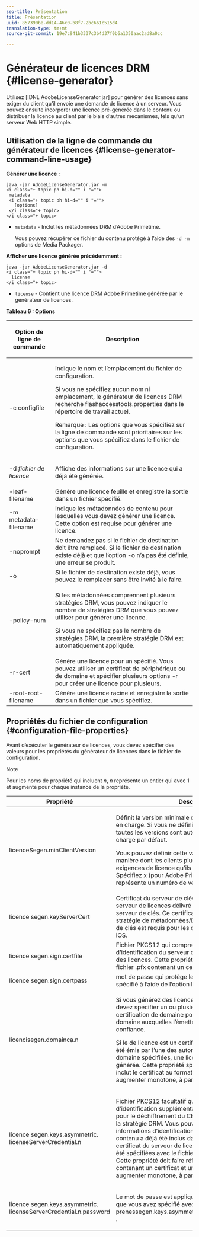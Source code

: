```yaml
---
seo-title: Présentation
title: Présentation
uuid: 857390be-dd14-46c0-b8f7-2bc661c515d4
translation-type: tm+mt
source-git-commit: 19e7c941b3337c3b4d37f0b6a1350aac2ad8a0cc

---
```



# Générateur de licences DRM {#license-generator}

Utilisez [!DNL AdobeLicenseGenerator.jar] pour générer des licences sans exiger du client qu’il envoie une demande de licence à un serveur. Vous pouvez ensuite incorporer une licence pré-générée dans le contenu ou distribuer la licence au client par le biais d’autres mécanismes, tels qu’un serveur Web HTTP simple.

## Utilisation de la ligne de commande du générateur de licences {#license-generator-command-line-usage}

**Générer une licence :**

```
java -jar AdobeLicenseGenerator.jar -m 
<i class="+ topic ph hi-d="" i "="">
 metadata 
 <i class="+ topic ph hi-d="" i "="">
   [options]
 </i class="+ topic>
</i class="+ topic>
```

* `metadata` - Inclut les métadonnées DRM d’Adobe Primetime.

   Vous pouvez récupérer ce fichier du contenu protégé à l’aide des `-d -m` options de Media Packager.

**Afficher une licence générée précédemment :**

```
java -jar AdobeLicenseGenerator.jar -d 
<i class="+ topic ph hi-d="" i "="">
  license
</i class="+ topic>
```

* `license` - Contient une licence DRM Adobe Primetime générée par le générateur de licences.

**Tableau 6 : Options**

<table frame="all" colsep="1" rowsep="1" class="+ topic/table adobe-d/table " id="table_skr_vry_n4">  
 <thead class="- topic/thead "> 
  <tr rowsep="1" class="- topic/row "> 
   <th colname="1" class="- topic/entry entry"> <p class="- topic/p ">Option de ligne de commande </p> </th> 
   <th colname="2" class="- topic/entry entry"> <p class="- topic/p ">Description </p> </th> 
  </tr> 
 </thead>
 <tbody class="- topic/tbody "> 
  <tr rowsep="1" class="- topic/row "> 
   <td colname="1" class="- topic/entry "><span class="+ topic/ph pr-d/codeph codeph">-c configfile</span> </td> 
   <td colname="2" class="- topic/entry "> <p class="- topic/p ">Indique le nom et l’emplacement du fichier de configuration. </p> <p class="- topic/p ">Si vous ne spécifiez aucun nom ni emplacement, le générateur de licences DRM recherche <span class="filepath"> flashaccesstools.properties</span> dans le répertoire de travail actuel. </p> <p>Remarque :  Les options que vous spécifiez sur la ligne de commande sont prioritaires sur les options que vous spécifiez dans le fichier de configuration. </p> </td> 
  </tr> 
  <tr rowsep="1" class="- topic/row "> 
   <td colname="1" class="- topic/entry "> <p class="- topic/p ">-d <i class="+ topic/ph hi-d/i "><span class="+ topic/ph pr-d/codeph codeph"> fichier de licence</span></i> </p> </td> 
   <td colname="2" class="- topic/entry "> Affiche des informations sur une licence qui a déjà été générée. </td> 
  </tr> 
  <tr rowsep="1" class="- topic/row "> 
   <td colname="1" class="- topic/entry "><span class="+ topic/ph pr-d/codeph codeph">-leaf-filename</span> </td> 
   <td colname="2" class="- topic/entry "> Génère une licence feuille et enregistre la sortie dans un fichier spécifié. </td> 
  </tr> 
  <tr rowsep="1" class="- topic/row "> 
   <td colname="1" class="- topic/entry "><span class="+ topic/ph pr-d/codeph codeph">-m metadata-filename</span> </td> 
   <td colname="2" class="- topic/entry "> Indique les métadonnées de contenu pour lesquelles vous devez générer une licence. Cette option est requise pour générer une licence. </td> 
  </tr> 
  <tr rowsep="1" class="- topic/row "> 
   <td colname="1" class="- topic/entry "><span class="codeph"> -noprompt</span> </td> 
   <td colname="2" class="- topic/entry ">Ne demandez pas si le fichier de destination doit être remplacé. Si le fichier de destination existe déjà et que l’option <span class="codeph"> -o</span> n’a pas été définie, une erreur se produit. </td> 
  </tr> 
  <tr rowsep="1" class="- topic/row "> 
   <td colname="1" class="- topic/entry "><span class="codeph"> -o</span> </td> 
   <td colname="2" class="- topic/entry "> Si le fichier de destination existe déjà, vous pouvez le remplacer sans être invité à le faire. </td> 
  </tr> 
  <tr rowsep="1" class="- topic/row "> 
   <td colname="1" class="- topic/entry "><span class="+ topic/ph pr-d/codeph codeph">-policy-num</span> </td> 
   <td colname="2" class="- topic/entry "> <p>Si les métadonnées comprennent plusieurs stratégies DRM, vous pouvez indiquer le nombre de stratégies DRM que vous pouvez utiliser pour générer une licence. </p> <p>Si vous ne spécifiez pas le nombre de stratégies DRM, la première stratégie DRM est automatiquement appliquée. </p> </td> 
  </tr> 
  <tr rowsep="1" class="- topic/row "> 
   <td colname="1" class="- topic/entry "><span class="+ topic/ph pr-d/codeph codeph">-r-cert</span> </td> 
   <td colname="2" class="- topic/entry ">Génère une licence pour un spécifié. Vous pouvez utiliser un certificat de périphérique ou de domaine et spécifier plusieurs <span class="+ topic/ph pr-d/codeph codeph"> options -r </span>pour créer une licence pour plusieurs. </td> 
  </tr> 
  <tr rowsep="0" class="- topic/row "> 
   <td colname="1" class="- topic/entry "><span class="+ topic/ph pr-d/codeph codeph">-root-root-filename</span> </td> 
   <td colname="2" class="- topic/entry "> Génère une licence racine et enregistre la sortie dans un fichier que vous spécifiez. </td> 
  </tr> 
 </tbody> 
</table>

## Propriétés du fichier de configuration {#configuration-file-properties}

Avant d’exécuter le générateur de licences, vous devez spécifier des valeurs pour les propriétés du générateur de licences dans le fichier de configuration.

>[!NOTE]
>
>Pour les noms de propriété qui incluent *n*, *n* représente un entier qui  avec 1 et augmente pour chaque instance de la propriété.

<table frame="all" colsep="1" rowsep="1" class="+ topic/table adobe-d/table " id="table_qk1_rry_n4"> 
 <thead class="- topic/thead "> 
  <tr rowsep="1" class="- topic/row "> 
   <th colname="1" class="- topic/entry entry"> Propriété </th> 
   <th colname="2" class="- topic/entry entry"> Description </th> 
  </tr> 
 </thead>
 <tbody class="- topic/tbody "> 
  <tr rowsep="1" class="- topic/row "> 
   <td colname="1" class="- topic/entry "><span class="+ topic/ph pr-d/codeph codeph"> licenceSegen.minClientVersion</span> </td> 
   <td colname="2" class="- topic/entry "> <p>Définit la version minimale du client actuellement prise en charge. Si vous ne définissez pas cette propriété, toutes les versions sont automatiquement prises en charge par défaut. </p> <p>Vous pouvez définir cette valeur pour contrôler la manière dont les clients plus âgés répondent aux exigences de licence qu’ils ne prennent pas en charge. Spécifiez <span class="codeph"> x</span> (pour Adobe Primetime DRM x.0) où <span class="codeph"> x</span> représente un numéro de version majeur. </p> </td> 
  </tr> 
  <tr rowsep="1" class="- topic/row "> 
   <td colname="1" class="- topic/entry "><span class="+ topic/ph pr-d/codeph codeph"> licence segen.keyServerCert</span> </td> 
   <td colname="2" class="- topic/entry "> Certificat du serveur de clés, qui est un certificat du serveur de licences délivré par Adobe et utilisé par le serveur de clés. Ce certificat n’est appliqué que si la stratégie de métadonnées/DRM indique qu’un serveur de clés est requis pour les  de clés sur les périphériques iOS. </td> 
  </tr> 
  <tr rowsep="1" class="- topic/row "> 
   <td colname="1" class="- topic/entry "><span class="+ topic/ph pr-d/codeph codeph"> licence segen.sign.certfile</span> </td> 
   <td colname="2" class="- topic/entry "> Fichier PKCS12 qui comprend les informations d’identification du serveur de licences pour la signature des licences. Cette propriété doit faire référence à un fichier .pfx contenant un certificat et une clé privée. </td> 
  </tr> 
  <tr rowsep="1" class="- topic/row "> 
   <td colname="1" class="- topic/entry "><span class="+ topic/ph pr-d/codeph codeph"> licence segen.sign.certpass</span> </td> 
   <td colname="2" class="- topic/entry ">mot de passe qui protège le fichier que vous avez spécifié à l’aide de l’option <span class="+ topic/ph pr-d/codeph codeph"> licencisegen.sign.certfile</span> . </td> 
  </tr> 
  <tr rowsep="1" class="- topic/row "> 
   <td colname="1" class="- topic/entry "><span class="+ topic/ph pr-d/codeph codeph">licencisegen.domainca.n</span> </td> 
   <td colname="2" class="- topic/entry "> <p>Si vous générez des licences liées à un domaine, vous devez spécifier un ou plusieurs certificats d’autorité de certification de domaine pour indiquer les autorités de domaine auxquelles l’émetteur de licences peut faire confiance. </p> <p>Si le de licence est un certificat de domaine, qui n’a pas été émis par l’une des autorités de certification de domaine spécifiées, une licence ne peut pas être générée. Cette propriété spécifie un fichier .cer <span class="filepath"></span> qui inclut le certificat au format PEM ou DER. <span class="codeph">n</span> doit augmenter monotone, à partir de 1. </p> </td> 
  </tr> 
  <tr rowsep="1" class="- topic/row "> 
   <td colname="1" class="- topic/entry "> 
    <lines>
     <span class="+ topic/ph pr-d/codeph codeph">licence segen.keys.asymmetric. licenseServerCredential.n</span>
    </lines> </td> 
   <td colname="2" class="- topic/entry "> <p class="- topic/p ">Fichier PKCS12 facultatif qui comprend des informations d’identification supplémentaires du serveur de licences pour le déchiffrement du CEK dans les métadonnées et la stratégie DRM. Vous pouvez configurer des informations d’identification supplémentaires si le contenu a déjà été inclus dans un package avec un certificat du serveur de licences autre que celles qui ont été spécifiées avec le fichier <span class="codeph"> licence segen.sign.certfile</span>. Cette propriété doit faire référence à un fichier <span class="filepath"> .pfx</span> contenant un certificat et une clé privée. <span class="codeph">n</span> doit augmenter monotone, à partir de 1. </p> </td> 
  </tr> 
  <tr rowsep="0" class="- topic/row "> 
   <td colname="1" class="- topic/entry "> 
    <lines>
     <span class="+ topic/ph pr-d/codeph codeph">licence segen.keys.asymmetric. licenseServerCredential.n.password</span>
    </lines> </td> 
   <td colname="2" class="- topic/entry "> <p>Le mot de passe est appliqué pour protéger le fichier que vous avez spécifié avec la propriété<span class="+ topic/ph pr-d/codeph codeph"> prenessegen.keys.asymmetric.licenseServerCredential.n</span> . </p> </td> 
  </tr> 
 </tbody> 
</table>